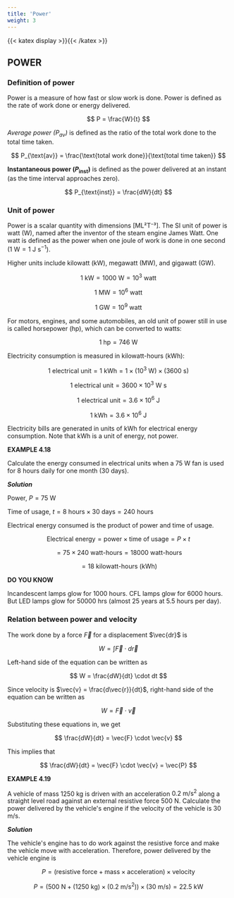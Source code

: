 ```yaml
---
title: 'Power'
weight: 3
---
```


[comment]: <> (katex Header)
{{< katex display >}}{{< /katex >}}

## POWER

### Definition of power

Power is a measure of how fast or slow work is done. Power is defined as the rate of work done or energy delivered.

$$
P = \frac{W}{t}
$$

_Average power ($P_{\text{av}}$)_ is defined as the ratio of the total work done to the total time taken.

$$
P_{\text{av}} = \frac{\text{total work done}}{\text{total time taken}}
$$

**Instantaneous power ($P_{\text{inst}}$)** is defined as the power delivered at an instant (as the time interval approaches zero).

$$
P_{\text{inst}} = \frac{dW}{dt}
$$

### Unit of power

Power is a scalar quantity with dimensions [ML²T⁻³]. The SI unit of power is watt (W), named after the inventor of the steam engine James Watt. One watt is defined as the power when one joule of work is done in one second ($1 \text{ W} = 1 \text{ J s}^{-1}$).

Higher units include kilowatt (kW), megawatt (MW), and gigawatt (GW).

$$
1 \text{ kW} = 1000 \text{ W} = 10^3 \text{ watt}
$$

$$
1 \text{ MW} = 10^6 \text{ watt}
$$

$$
1 \text{ GW} = 10^9 \text{ watt}
$$

For motors, engines, and some automobiles, an old unit of power still in use is called horsepower (hp), which can be converted to watts:

$$
1 \text{ hp} = 746 \text{ W}
$$

Electricity consumption is measured in kilowatt-hours (kWh):

$$
1 \text{ electrical unit} = 1 \text{ kWh} = 1 \times (10^3 \text{ W}) \times (3600 \text{ s})
$$

$$
1 \text{ electrical unit} = 3600 \times 10^3 \text{ W s}
$$

$$
1 \text{ electrical unit} = 3.6 \times 10^6 \text{ J}
$$

$$
1 \text{ kWh} = 3.6 \times 10^6 \text{ J}
$$

Electricity bills are generated in units of kWh for electrical energy consumption. Note that kWh is a unit of energy, not power.

**EXAMPLE 4.18**

Calculate the energy consumed in electrical units when a 75 W fan is used for 8 hours daily for one month (30 days).

**_Solution_**

Power, $P = 75 \text{ W}$

Time of usage, $t = 8 \text{ hours} \times 30 \text{ days} = 240 \text{ hours}$

Electrical energy consumed is the product of power and time of usage.

$$
\text{Electrical energy} = \text{power} \times \text{time of usage} = P \times t
$$

$$
= 75 \times 240 \text{ watt-hours} = 18000 \text{ watt-hours}
$$

$$
= 18 \text{ kilowatt-hours (kWh)}
$$

**DO YOU KNOW**

Incandescent lamps glow for 1000 hours. CFL lamps glow for 6000 hours. But LED lamps glow for 50000 hrs (almost 25 years at 5.5 hours per day).

### Relation between power and velocity

The work done by a force $\vec{F}$ for a displacement $\vec{dr}$ is

$$
W = \int \vec{F} \cdot d\vec{r}
$$

Left-hand side of the equation can be written as

$$
W = \frac{dW}{dt} \cdot dt
$$

Since velocity is $\vec{v} = \frac{d\vec{r}}{dt}$, right-hand side of the equation can be written as

$$
W = \vec{F} \cdot \vec{v}
$$

Substituting these equations in, we get

$$
\frac{dW}{dt} = \vec{F} \cdot \vec{v}
$$

This implies that

$$
\frac{dW}{dt} = \vec{F} \cdot \vec{v} = \vec{P}
$$

**EXAMPLE 4.19**

A vehicle of mass 1250 kg is driven with an acceleration $0.2 \text{ m/s}^2$ along a straight level road against an external resistive force 500 N. Calculate the power delivered by the vehicle's engine if the velocity of the vehicle is $30 \text{ m/s}$.

**_Solution_**

The vehicle's engine has to do work against the resistive force and make the vehicle move with acceleration. Therefore, power delivered by the vehicle engine is

$$
P = (\text{resistive force} + \text{mass} \times \text{acceleration}) \times \text{velocity}
$$

$$
P = (500 \text{ N} + (1250 \text{ kg}) \times (0.2 \text{ m/s}^2)) \times (30 \text{ m/s}) = 22.5 \text{ kW}
$$
